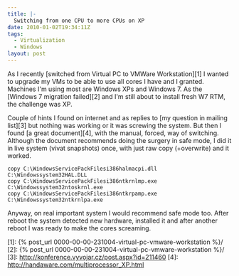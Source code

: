 ```yaml
---
title: |-
  Switching from one CPU to more CPUs on XP
date: 2010-01-02T19:34:11Z
tags:
  - Virtualization
  - Windows
layout: post
---
```

As I recently [switched from Virtual PC to VMWare Workstation][1] I wanted to upgrade my VMs to be able to use all cores I have and I granted. Machines I'm using most are Windows XPs and Windows 7. As the [Windows 7 migration failed][2] and I'm still about to install fresh W7 RTM, the challenge was XP.

Couple of hints I found on internet and as replies to [my question in mailing list][3] but nothing was working or it was screwing the system. But then I found [a great document][4], with the manual, forced, way of switching. Although the document recommends doing the surgery in safe mode, I did it in live system (vivat snapshots) once, with just raw copy (+overwrite) and it worked.

```text
copy C:\WindowsServicePackFilesi386halmacpi.dll C:\Windowssystem32HAL.DLL
copy C:\WindowsServicePackFilesi386ntkrnlmp.exe C:\Windowssystem32ntoskrnl.exe
copy C:\WindowsServicePackFilesi386ntkrpamp.exe C:\Windowssystem32ntkrnlpa.exe
```

Anyway, on real important system I would recommend safe mode too. After reboot the system detected new hardware, installed it and after another reboot I was ready to make the cores screaming.

[1]: {% post_url 0000-00-00-231004-virtual-pc-vmware-workstation %}/
[2]: {% post_url 0000-00-00-231004-virtual-pc-vmware-workstation %}/
[3]: http://konference.vyvojar.cz/post.aspx?id=211460
[4]: http://handaware.com/multiprocessor_XP.html